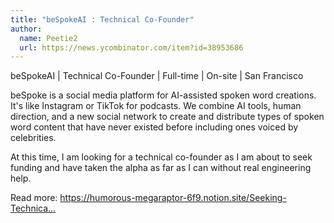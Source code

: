 ```yaml
---
title: "beSpokeAI : Technical Co-Founder"
author:
  name: Peetie2
  url: https://news.ycombinator.com/item?id=38953686
---
```

beSpokeAI | Technical Co-Founder | Full-time | On-site | San Francisco

beSpoke is a social media platform for AI-assisted spoken word creations. It&#x27;s like Instagram or TikTok for podcasts. We combine AI tools, human direction, and a new social network to create and distribute types of spoken word content that have never existed before including ones voiced by celebrities.

At this time, I am looking for a technical co-founder as I am about to seek funding and have taken the alpha as far as I can without real engineering help.

Read more: <a href="https:&#x2F;&#x2F;humorous-megaraptor-6f9.notion.site&#x2F;Seeking-Technical-Co-Founder-for-an-AI-Startup-b75229dfc7534c5f85f9d9b76d308bbc?pvs=4" rel="nofollow">https:&#x2F;&#x2F;humorous-megaraptor-6f9.notion.site&#x2F;Seeking-Technica...</a>
